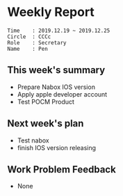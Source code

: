 # Weekly Report 
```
Time    : 2019.12.19 ~ 2019.12.25
Circle	: CCCc
Role    : Secretary
Name    : Pen
```
## This week's summary

- Prepare Nabox IOS version
- Apply apple developer account
- Test POCM Product

## Next week's plan
- Test nabox
- finish IOS version releasing

## Work Problem Feedback

- None

